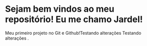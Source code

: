 # Sejam bem vindos ao meu repositório! Eu me chamo Jardel!
 Meu primeiro projeto no Git e Github!Testando alterações
 Testando alterações .
